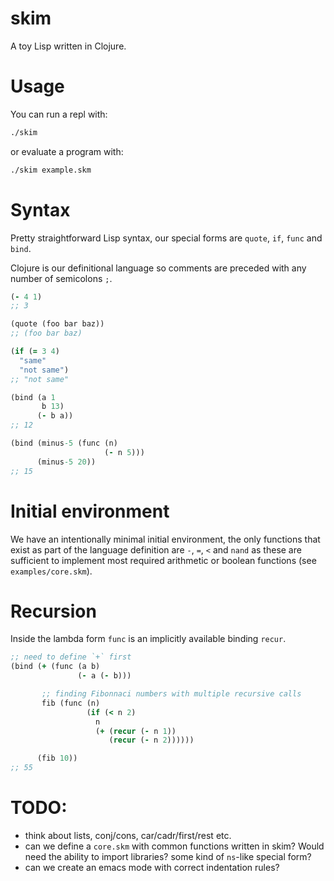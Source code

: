 # skim

A toy Lisp written in Clojure.

# Usage

You can run a repl with:

``` bash
./skim
```

or evaluate a program with:

``` bash
./skim example.skm
```

# Syntax

Pretty straightforward Lisp syntax, our special forms are `quote`, `if`, `func` and `bind`.

Clojure is our definitional language so comments are preceded with any number of semicolons `;`.

``` Clojure
(- 4 1)
;; 3

(quote (foo bar baz))
;; (foo bar baz)

(if (= 3 4)
  "same"
  "not same")
;; "not same"

(bind (a 1
       b 13)
      (- b a))
;; 12

(bind (minus-5 (func (n)
                     (- n 5)))
      (minus-5 20))
;; 15

```

# Initial environment

We have an intentionally minimal initial environment, the only functions that exist as part of the language definition are `-`, `=`, `<` and `nand` as these are sufficient to implement most required arithmetic or boolean functions (see `examples/core.skm`).

# Recursion

Inside the lambda form `func` is an implicitly available binding `recur`.

``` Clojure
;; need to define `+` first
(bind (+ (func (a b)
               (- a (- b)))

       ;; finding Fibonnaci numbers with multiple recursive calls
       fib (func (n)
                 (if (< n 2)
                   n
                   (+ (recur (- n 1))
                      (recur (- n 2))))))

      (fib 10))
;; 55
```

# TODO:

- think about lists, conj/cons, car/cadr/first/rest etc.
- can we define a `core.skm` with common functions written in skim? Would need the ability to import libraries? some kind of `ns`-like special form?
- can we create an emacs mode with correct indentation rules?
